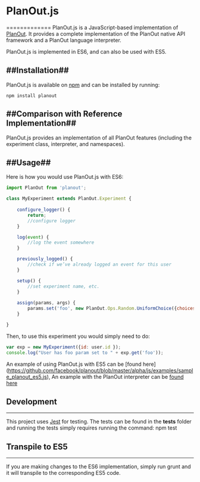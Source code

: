 # PlanOut.js #
=============
PlanOut.js is a JavaScript-based implementation of [PlanOut](http://facebook.github.io/planout/).
It provides a complete implementation of the PlanOut native API framework and
a PlanOut language interpreter.

PlanOut.js is implemented in ES6, and can also be used with ES5.

##Installation##
-----------
PlanOut.js is available on [npm](https://www.npmjs.com/package/planout) and can
be installed by running:

```
npm install planout
```

##Comparison with Reference Implementation##
-----

PlanOut.js provides an implementation of all PlanOut features (including the
experiment class, interpreter, and namespaces).

##Usage##
-----

Here is how you would use PlanOut.js with ES6:

```javascript
import PlanOut from 'planout';

class MyExperiment extends PlanOut.Experiment {
	
	configure_logger() {
		return;
		//configure logger
	}

	log(event) {
		//log the event somewhere
	}

	previously_logged() {
		//check if we’ve already logged an event for this user
	}

	setup() {
		//set experiment name, etc.
	}
	
	assign(params, args) {
		params.set('foo', new PlanOut.Ops.Random.UniformChoice({choices: ['a', 'b'], ‘unit’: args.id}));
	}

}
```

Then, to use this experiment you would simply need to do:

```javascript
var exp = new MyExperiment({id: user.id });
console.log("User has foo param set to " + exp.get('foo'));
```

An example of using PlanOut.js with ES5 can be [found here]
(https://github.com/facebook/planout/blob/master/alpha/js/examples/sample_planout_es5.js),
An example with the PlanOut interpreter can be [found here](https://github.com/HubSpot/PlanOut.js/blob/master/__tests__/testInterpreter.js)


## Development ##
----- 

This project uses [Jest](https://facebook.github.io/jest/) for testing. The tests can be found in the __tests__ folder and running the tests simply requires running the command: npm test

## Transpile to ES5 ##
-----

If you are making changes to the ES6 implementation, simply run grunt and it will transpile to the corresponding ES5 code.
